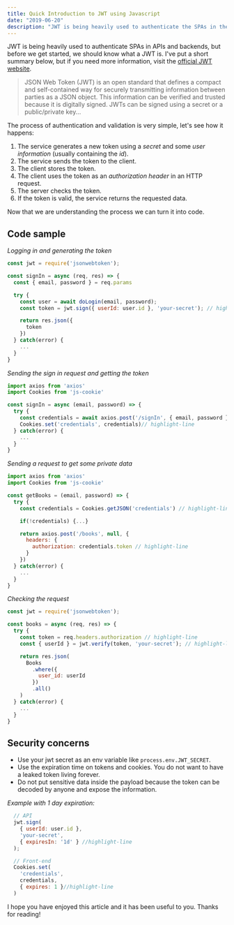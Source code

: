 ```yaml
---
title: Quick Introduction to JWT using Javascript
date: "2019-06-20"
description: "JWT is being heavily used to authenticate the SPAs in the APIs and backends, and in this post we will get some introductions to this technique."
---
```


JWT is being heavily used to authenticate SPAs in APIs and backends, but before we get started, we should know what a JWT is. I've put a short summary below, but if you need more information, visit the [official JWT website](https://jwt.io/).

> JSON Web Token (JWT) is an open standard that defines a compact and self-contained way for securely transmitting information between parties as a JSON object. This information can be verified and trusted because it is digitally signed. JWTs can be signed using a secret or a public/private key...

 The process of authentication and validation is very simple, let's see how it happens:

  1. The service generates a new token using a *secret* and some *user information* (usually containing the *id*).
  2. The service sends the token to the client.
  3. The client stores the token.
  4. The client uses the token as an *authorization header* in an HTTP request.
  5. The server checks the token.
  6. If the token is valid, the service returns the requested data.

Now that we are understanding the process we can turn it into code.

## Code sample

*Logging in and generating the token*

```javascript
const jwt = require('jsonwebtoken');

const signIn = async (req, res) => {
  const { email, password } = req.params

  try {
    const user = await doLogin(email, password);
    const token = jwt.sign({ userId: user.id }, 'your-secret'); // highlight-line

    return res.json({
      token
    })
  } catch(error) {
    ...
  }
}
```

*Sending the sign in request and getting the token*

```javascript
import axios from 'axios'
import Cookies from 'js-cookie'

const signIn = async (email, password) => {
  try {
    const credentials = await axios.post('/signIn', { email, password })
    Cookies.set('credentials', credentials)// highlight-line
  } catch(error) {
    ...
  }
}
```

*Sending a request to get some private data*

```javascript
import axios from 'axios'
import Cookies from 'js-cookie'

const getBooks = (email, password) => {
  try {
    const credentials = Cookies.getJSON('credentials') // highlight-line

    if(!credentials) {...}

    return axios.post('/books', null, {
      headers: {
        authorization: credentials.token // highlight-line
      }
    })
  } catch(error) {
    ...
  }
}
```

*Checking the request*

```javascript
const jwt = require('jsonwebtoken');

const books = async (req, res) => {
  try {
    const token = req.headers.authorization // highlight-line
    const { userId } = jwt.verify(token, 'your-secret'); // highlight-line

    return res.json(
      Books
        .where({
          user_id: userId
        })
        .all()
    )
  } catch(error) {
    ...
  }
}
```

## Security concerns
  - Use your jwt secret as an env variable like `process.env.JWT_SECRET`.
  - Use the expiration time on tokens and cookies. You do not want to have a leaked token living forever.
  - Do not put sensitive data inside the payload because the token can be decoded by anyone and expose the information.

*Example with 1 day expiration:*

```javascript
  // API
  jwt.sign(
    { userId: user.id },
    'your-secret',
    { expiresIn: '1d' } //highlight-line
  );

  // Front-end
  Cookies.set(
    'credentials',
    credentials,
    { expires: 1 }//highlight-line
  )
```

I hope you have enjoyed this article and it has been useful to you. Thanks for reading!